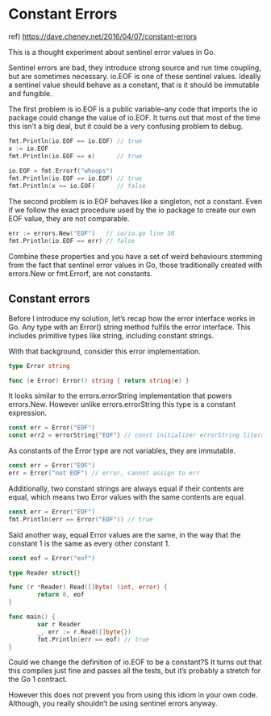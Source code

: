 # Constant Errors

ref) https://dave.cheney.net/2016/04/07/constant-errors

This is a thought experiment about sentinel error values in Go.

Sentinel errors are bad, they introduce strong source and run time coupling, but are sometimes necessary. io.EOF is one of these sentinel values. Ideally a sentinel value should behave as a constant, that is it should be immutable and fungible.

The first problem is io.EOF is a public variable–any code that imports the io package could change the value of io.EOF. It turns out that most of the time this isn’t a big deal, but it could be a very confusing problem to debug.

``` go
fmt.Println(io.EOF == io.EOF) // true
x := io.EOF
fmt.Println(io.EOF == x)      // true
	
io.EOF = fmt.Errorf("whoops")
fmt.Println(io.EOF == io.EOF) // true
fmt.Println(x == io.EOF)      // false
```

The second problem is io.EOF behaves like a singleton, not a constant. Even if we follow the exact procedure used by the io package to create our own EOF value, they are not comparable.

``` go
err := errors.New("EOF")   // io/io.go line 38
fmt.Println(io.EOF == err) // false
```

Combine these properties and you have a set of weird behaviours stemming from the fact that sentinel error values in Go, those traditionally created with errors.New or fmt.Errorf, are not constants.

## Constant errors

Before I introduce my solution, let’s recap how the error interface works in Go. Any type with an Error() string method fulfils the error interface. This includes primitive types like string, including constant strings.

With that background, consider this error implementation.

``` go
type Error string

func (e Error) Error() string { return string(e) }
```

It looks similar to the errors.errorString implementation that powers errors.New. However unlike errors.errorString this type is a constant expression.

``` go
const err = Error("EOF") 
const err2 = errorString{"EOF"} // const initializer errorString literal is not a constant
```

As constants of the Error type are not variables, they are immutable.

``` go
const err = Error("EOF") 
err = Error("not EOF") // error, cannot assign to err
```

Additionally, two constant strings are always equal if their contents are equal, which means two Error values with the same contents are equal.

``` go
const err = Error("EOF") 
fmt.Println(err == Error("EOF")) // true
```

Said another way, equal Error values are the same, in the way that the constant 1 is the same as every other constant 1.

``` go
const eof = Error("eof")

type Reader struct{}

func (r *Reader) Read([]byte) (int, error) {
        return 0, eof
}

func main() {
        var r Reader
        _, err := r.Read([]byte{})
        fmt.Println(err == eof) // true
}
```

Could we change the definition of io.EOF to be a constant?S It turns out that this compiles just fine and passes all the tests, but it’s probably a stretch for the Go 1 contract.

However this does not prevent you from using this idiom in your own code. Although, you really shouldn’t be using sentinel errors anyway.
